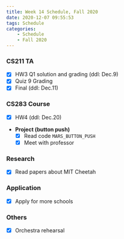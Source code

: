 ```yaml
---
title: Week 14 Schedule, Fall 2020
date: 2020-12-07 09:55:53
tags: Schedule
categories:
    - Schedule
    - Fall 2020
---
```


### CS211 TA
- [x] HW3 Q1 solution and grading (ddl: Dec.9)
- [x] Quiz 9 Grading
- [x] Final (ddl: Dec.11)

### CS283 Course
- [x] HW4 (ddl: Dec.20)

* **Project (button push)**
    - [x] Read code `MARS_BUTTON_PUSH`
    - [x] Meet with professor

### Research
- [x] Read papers about MIT Cheetah

### Application
- [x] Apply for more schools

### Others
- [x] Orchestra rehearsal